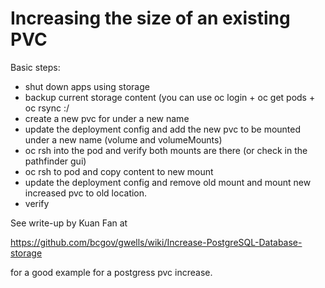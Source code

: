 # Increasing the size of an existing PVC

Basic steps:
- shut down apps using storage 
- backup current storage content (you can use oc login + oc get pods + oc rsync <pod>:/<path> <local-path>
- create a new pvc for under a new name
- update the deployment config and add the new pvc to be mounted under a new name (volume and volumeMounts)
- oc rsh into the pod and verify both mounts are there (or check in the pathfinder gui)  
- oc rsh to pod and copy content to new mount
- update the deployment config and remove old mount and mount new increased pvc to old location.
- verify


See write-up by Kuan Fan at

https://github.com/bcgov/gwells/wiki/Increase-PostgreSQL-Database-storage

for a good example for a postgress pvc increase.

